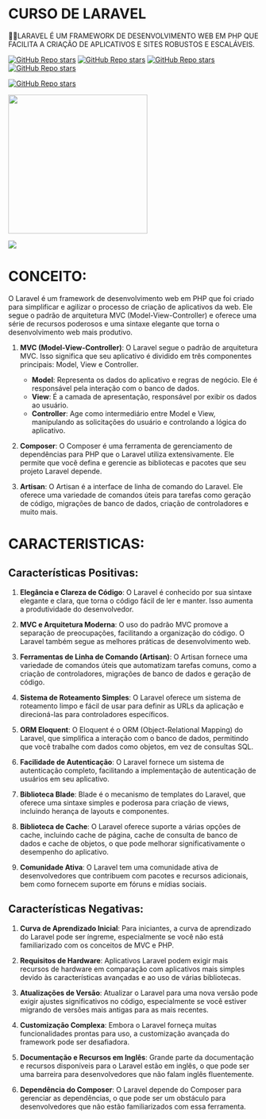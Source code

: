 # CURSO DE LARAVEL
👨‍⚖️LARAVEL É UM FRAMEWORK DE DESENVOLVIMENTO WEB EM PHP QUE FACILITA A CRIAÇÃO DE APLICATIVOS E SITES ROBUSTOS E ESCALÁVEIS.

[![GitHub Repo stars](https://img.shields.io/badge/VILHALVA-GITHUB-03A9F4?logo=github)](https://github.com/VILHALVA) 
[![GitHub Repo stars](https://img.shields.io/badge/VEJA%20OS-VIDEOS-03A9F4?logo=youtube)](https://www.youtube.com/@vilhalva100/search?query=Laravel)
[![GitHub Repo stars](https://img.shields.io/badge/VEJA-DOCUMENTAÇÃO-03A9F4?logo=google)](https://laravel.com/docs/10.x) 
[![GitHub Repo stars](https://img.shields.io/badge/LINGUAGEM%20DE-PROGRAMAÇÃO-03A9F4?logo=google)](https://github.com/VILHALVA/CURSO-DE-PHP) <br>

[![GitHub Repo stars](https://img.shields.io/badge/-PLAYLIST%20DO%20YOUTUBE-blueviolet)](https://youtube.com/playlist?list=PLwXQLZ3FdTVH5Tb57_-ll_r0VhNz9RrXb&si=ULKdTD6KCNuP7reH)

<img src="https://upload.wikimedia.org/wikipedia/commons/thumb/9/9a/Laravel.svg/1969px-Laravel.svg.png" align="center" width="280"> <br>

![](https://i.imgur.com/waxVImv.png)

# CONCEITO:
O Laravel é um framework de desenvolvimento web em PHP que foi criado para simplificar e agilizar o processo de criação de aplicativos da web. Ele segue o padrão de arquitetura MVC (Model-View-Controller) e oferece uma série de recursos poderosos e uma sintaxe elegante que torna o desenvolvimento web mais produtivo.

1. **MVC (Model-View-Controller)**: O Laravel segue o padrão de arquitetura MVC. Isso significa que seu aplicativo é dividido em três componentes principais: Model, View e Controller. 

    - **Model**: Representa os dados do aplicativo e regras de negócio. Ele é responsável pela interação com o banco de dados.
    - **View**: É a camada de apresentação, responsável por exibir os dados ao usuário.
    - **Controller**: Age como intermediário entre Model e View, manipulando as solicitações do usuário e controlando a lógica do aplicativo.

2. **Composer**: O Composer é uma ferramenta de gerenciamento de dependências para PHP que o Laravel utiliza extensivamente. Ele permite que você defina e gerencie as bibliotecas e pacotes que seu projeto Laravel depende.

3. **Artisan**: O Artisan é a interface de linha de comando do Laravel. Ele oferece uma variedade de comandos úteis para tarefas como geração de código, migrações de banco de dados, criação de controladores e muito mais.

# CARACTERISTICAS:
## Características Positivas:
1. **Elegância e Clareza de Código**: O Laravel é conhecido por sua sintaxe elegante e clara, que torna o código fácil de ler e manter. Isso aumenta a produtividade do desenvolvedor.

2. **MVC e Arquitetura Moderna**: O uso do padrão MVC promove a separação de preocupações, facilitando a organização do código. O Laravel também segue as melhores práticas de desenvolvimento web.

3. **Ferramentas de Linha de Comando (Artisan)**: O Artisan fornece uma variedade de comandos úteis que automatizam tarefas comuns, como a criação de controladores, migrações de banco de dados e geração de código.

4. **Sistema de Roteamento Simples**: O Laravel oferece um sistema de roteamento limpo e fácil de usar para definir as URLs da aplicação e direcioná-las para controladores específicos.

5. **ORM Eloquent**: O Eloquent é o ORM (Object-Relational Mapping) do Laravel, que simplifica a interação com o banco de dados, permitindo que você trabalhe com dados como objetos, em vez de consultas SQL.

6. **Facilidade de Autenticação**: O Laravel fornece um sistema de autenticação completo, facilitando a implementação de autenticação de usuários em seu aplicativo.

7. **Biblioteca Blade**: Blade é o mecanismo de templates do Laravel, que oferece uma sintaxe simples e poderosa para criação de views, incluindo herança de layouts e componentes.

8. **Biblioteca de Cache**: O Laravel oferece suporte a várias opções de cache, incluindo cache de página, cache de consulta de banco de dados e cache de objetos, o que pode melhorar significativamente o desempenho do aplicativo.

9. **Comunidade Ativa**: O Laravel tem uma comunidade ativa de desenvolvedores que contribuem com pacotes e recursos adicionais, bem como fornecem suporte em fóruns e mídias sociais.

## Características Negativas:
1. **Curva de Aprendizado Inicial**: Para iniciantes, a curva de aprendizado do Laravel pode ser íngreme, especialmente se você não está familiarizado com os conceitos de MVC e PHP.

2. **Requisitos de Hardware**: Aplicativos Laravel podem exigir mais recursos de hardware em comparação com aplicativos mais simples devido às características avançadas e ao uso de várias bibliotecas.

3. **Atualizações de Versão**: Atualizar o Laravel para uma nova versão pode exigir ajustes significativos no código, especialmente se você estiver migrando de versões mais antigas para as mais recentes.

4. **Customização Complexa**: Embora o Laravel forneça muitas funcionalidades prontas para uso, a customização avançada do framework pode ser desafiadora.

5. **Documentação e Recursos em Inglês**: Grande parte da documentação e recursos disponíveis para o Laravel estão em inglês, o que pode ser uma barreira para desenvolvedores que não falam inglês fluentemente.

6. **Dependência do Composer**: O Laravel depende do Composer para gerenciar as dependências, o que pode ser um obstáculo para desenvolvedores que não estão familiarizados com essa ferramenta.
